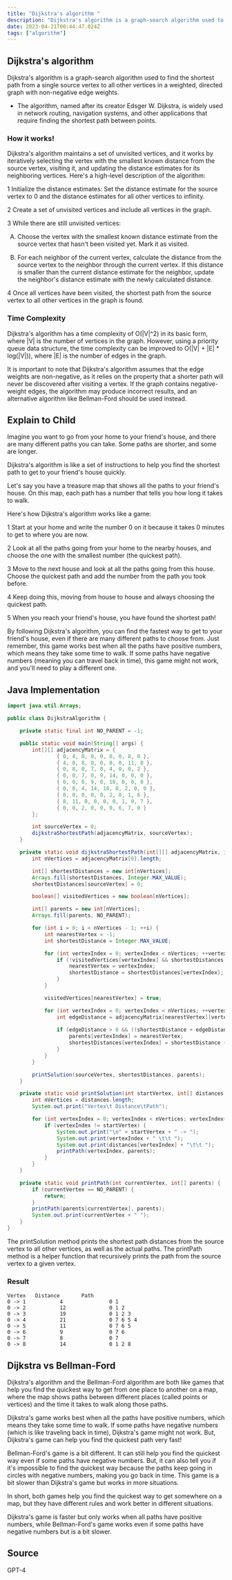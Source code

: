 ```yaml
---
title: "Dijkstra's algorithm "
description: "Dijkstra's algorithm is a graph-search algorithm used to find the shortest path from a single source vertex to all other vertices in a weighted, direc"
date: 2023-04-21T00:44:47.024Z
tags: ["algorithm"]
---
```

<style type="text/css">
    ol { list-style-type: upper-alpha; }
</style>

## Dijkstra's algorithm 

Dijkstra's algorithm is a graph-search algorithm used to find the shortest path from a single source vertex to all other vertices in a weighted, directed graph with non-negative edge weights. 

- The algorithm, named after its creator Edsger W. Dijkstra, is widely used in network routing, navigation systems, and other applications that require finding the shortest path between points.

### How it works!

Dijkstra's algorithm maintains a set of unvisited vertices, and it works by iteratively selecting the vertex with the smallest known distance from the source vertex, visiting it, and updating the distance estimates for its neighboring vertices. Here's a high-level description of the algorithm:

1 Initialize the distance estimates: Set the distance estimate for the source vertex to 0 and the distance estimates for all other vertices to infinity.

2 Create a set of unvisited vertices and include all vertices in the graph.

3 While there are still unvisited vertices:
	
   1. Choose the vertex with the smallest known distance estimate from the source vertex that hasn't been visited yet. Mark it as visited.
	
   2. For each neighbor of the current vertex, calculate the distance from the source vertex to the neighbor through the current vertex. If this distance is smaller than the current distance estimate for the neighbor, update the neighbor's distance estimate with the newly calculated distance.

4 Once all vertices have been visited, the shortest path from the source vertex to all other vertices in the graph is found.

### Time Complexity
Dijkstra's algorithm has a time complexity of O(|V|^2) in its basic form, where |V| is the number of vertices in the graph. However, using a priority queue data structure, the time complexity can be improved to O(|V| + |E| * log(|V|)), where |E| is the number of edges in the graph.

It is important to note that Dijkstra's algorithm assumes that the edge weights are non-negative, as it relies on the property that a shorter path will never be discovered after visiting a vertex. If the graph contains negative-weight edges, the algorithm may produce incorrect results, and an alternative algorithm like Bellman-Ford should be used instead.

## Explain to Child

Imagine you want to go from your home to your friend's house, and there are many different paths you can take. Some paths are shorter, and some are longer. 

Dijkstra's algorithm is like a set of instructions to help you find the shortest path to get to your friend's house quickly.

Let's say you have a treasure map that shows all the paths to your friend's house. On this map, each path has a number that tells you how long it takes to walk.

Here's how Dijkstra's algorithm works like a game:

1 Start at your home and write the number 0 on it because it takes 0 minutes to get to where you are now.

2 Look at all the paths going from your home to the nearby houses, and choose the one with the smallest number (the quickest path).

3 Move to the next house and look at all the paths going from this house. Choose the quickest path and add the number from the path you took before.

4 Keep doing this, moving from house to house and always choosing the quickest path.

5 When you reach your friend's house, you have found the shortest path!

By following Dijkstra's algorithm, you can find the fastest way to get to your friend's house, even if there are many different paths to choose from. Just remember, this game works best when all the paths have positive numbers, which means they take some time to walk. If some paths have negative numbers (meaning you can travel back in time), this game might not work, and you'll need to play a different one.

## Java Implementation

```java
import java.util.Arrays;

public class DijkstraAlgorithm {

    private static final int NO_PARENT = -1;

    public static void main(String[] args) {
        int[][] adjacencyMatrix = {
                { 0, 4, 0, 0, 0, 0, 0, 8, 0 },
                { 4, 0, 8, 0, 0, 0, 0, 11, 0 },
                { 0, 8, 0, 7, 0, 4, 0, 0, 2 },
                { 0, 0, 7, 0, 9, 14, 0, 0, 0 },
                { 0, 0, 0, 9, 0, 10, 0, 0, 0 },
                { 0, 0, 4, 14, 10, 0, 2, 0, 0 },
                { 0, 0, 0, 0, 0, 2, 0, 1, 6 },
                { 8, 11, 0, 0, 0, 0, 1, 0, 7 },
                { 0, 0, 2, 0, 0, 0, 6, 7, 0 }
        };

        int sourceVertex = 0;
        dijkstraShortestPath(adjacencyMatrix, sourceVertex);
    }

    private static void dijkstraShortestPath(int[][] adjacencyMatrix, int sourceVertex) {
        int nVertices = adjacencyMatrix[0].length;

        int[] shortestDistances = new int[nVertices];
        Arrays.fill(shortestDistances, Integer.MAX_VALUE);
        shortestDistances[sourceVertex] = 0;

        boolean[] visitedVertices = new boolean[nVertices];

        int[] parents = new int[nVertices];
        Arrays.fill(parents, NO_PARENT);

        for (int i = 0; i < nVertices - 1; ++i) {
            int nearestVertex = -1;
            int shortestDistance = Integer.MAX_VALUE;

            for (int vertexIndex = 0; vertexIndex < nVertices; ++vertexIndex) {
                if (!visitedVertices[vertexIndex] && shortestDistances[vertexIndex] < shortestDistance) {
                    nearestVertex = vertexIndex;
                    shortestDistance = shortestDistances[vertexIndex];
                }
            }

            visitedVertices[nearestVertex] = true;

            for (int vertexIndex = 0; vertexIndex < nVertices; ++vertexIndex) {
                int edgeDistance = adjacencyMatrix[nearestVertex][vertexIndex];
                
                if (edgeDistance > 0 && ((shortestDistance + edgeDistance) < shortestDistances[vertexIndex])) {
                    parents[vertexIndex] = nearestVertex;
                    shortestDistances[vertexIndex] = shortestDistance + edgeDistance;
                }
            }
        }

        printSolution(sourceVertex, shortestDistances, parents);
    }

    private static void printSolution(int startVertex, int[] distances, int[] parents) {
        int nVertices = distances.length;
        System.out.print("Vertex\t Distance\tPath");

        for (int vertexIndex = 0; vertexIndex < nVertices; vertexIndex++) {
            if (vertexIndex != startVertex) {
                System.out.print("\n" + startVertex + " -> ");
                System.out.print(vertexIndex + " \t\t ");
                System.out.print(distances[vertexIndex] + "\t\t ");
                printPath(vertexIndex, parents);
            }
        }
    }

    private static void printPath(int currentVertex, int[] parents) {
        if (currentVertex == NO_PARENT) {
            return;
        }
        printPath(parents[currentVertex], parents);
        System.out.print(currentVertex + " ");
    }
}

```
The printSolution method prints the shortest path distances from the source vertex to all other vertices, as well as the actual paths. The printPath method is a helper function that recursively prints the path from the source vertex to a given vertex.

### Result
```
Vertex   Distance       Path
0 -> 1           4               0 1 
0 -> 2           12              0 1 2 
0 -> 3           19              0 1 2 3 
0 -> 4           21              0 7 6 5 4 
0 -> 5           11              0 7 6 5 
0 -> 6           9               0 7 6 
0 -> 7           8               0 7 
0 -> 8           14              0 1 2 8 
```

## Dijkstra vs Bellman-Ford

Dijkstra's algorithm and the Bellman-Ford algorithm are both like games that help you find the quickest way to get from one place to another on a map, where the map shows paths between different places (called points or vertices) and the time it takes to walk along those paths.

Dijkstra's game works best when all the paths have positive numbers, which means they take some time to walk. If some paths have negative numbers (which is like traveling back in time), Dijkstra's game might not work. But, Dijkstra's game can help you find the quickest path very fast!

Bellman-Ford's game is a bit different. It can still help you find the quickest way even if some paths have negative numbers. 
But, it can also tell you if it's impossible to find the quickest way because the paths keep going in circles with negative numbers, making you go back in time. 
This game is a bit slower than Dijkstra's game but works in more situations.

In short, both games help you find the quickest way to get somewhere on a map, but they have different rules and work better in different situations. 

Dijkstra's game is faster but only works when all paths have positive numbers, while Bellman-Ford's game works even if some paths have negative numbers but is a bit slower.


## Source
GPT-4
